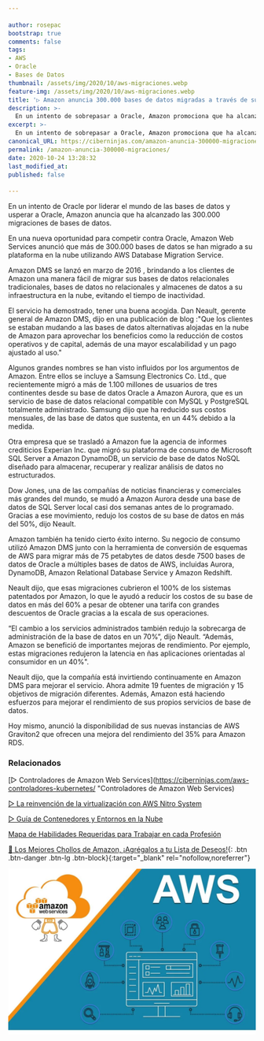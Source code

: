 ```yaml
---

author: rosepac
bootstrap: true
comments: false
tags:
- AWS
- Oracle
- Bases de Datos
thumbnail: /assets/img/2020/10/aws-migraciones.webp
feature-img: /assets/img/2020/10/aws-migraciones.webp
title: '▷ Amazon anuncia 300.000 bases de datos migradas a través de su herramienta DMS'
description: >-
  En un intento de sobrepasar a Oracle, Amazon promociona que ha alcanzado las 300.000 migraciones de bases de datos con su herramienta DMS.
excerpt: >-
  En un intento de sobrepasar a Oracle, Amazon promociona que ha alcanzado las 300.000 migraciones de bases de datos con su herramienta DMS.
canonical_URL: https://ciberninjas.com/amazon-anuncia-300000-migraciones/
permalink: /amazon-anuncia-300000-migraciones/
date: 2020-10-24 13:28:32
last_modified_at: 
published: false

---
```


En un intento de Oracle por liderar el mundo de las bases de datos y usperar a Oracle, Amazon anuncia que ha alcanzado las 300.000 migraciones de bases de datos.

En una nueva oportunidad para competir contra Oracle, Amazon Web Services anunció que más de 300.000 bases de datos se han migrado a su plataforma en la nube utilizando AWS Database Migration Service.

Amazon DMS se lanzó en marzo de 2016 , brindando a los clientes de Amazon una manera fácil de migrar sus bases de datos relacionales tradicionales, bases de datos no relacionales y almacenes de datos a su infraestructura en la nube, evitando el tiempo de inactividad.

El servicio ha demostrado, tener una buena acogida. Dan Neault, gerente general de Amazon DMS, dijo en una publicación de blog :"Que los clientes se estaban mudando a las bases de datos alternativas alojadas en la nube de Amazon para aprovechar los beneficios como la reducción de costos operativos y de capital, además de una mayor escalabilidad y un pago ajustado al uso."

Algunos grandes nombres se han visto influidos por los argumentos de Amazon. Entre ellos se incluye a Samsung Electronics Co. Ltd., que recientemente migró a más de 1.100 millones de usuarios de tres continentes desde su base de datos Oracle a Amazon Aurora, que es un servicio de base de datos relacional compatible con MySQL y PostgreSQL totalmente administrado. Samsung dijo que ha reducido sus costos mensuales, de las base de datos que sustenta, en un 44% debido a la medida.

Otra empresa que se trasladó a Amazon fue la agencia de informes crediticios Experian Inc. que migró su plataforma de consumo de Microsoft SQL Server a Amazon DynamoDB, un servicio de base de datos NoSQL diseñado para almacenar, recuperar y realizar análisis de datos no estructurados.

Dow Jones, una de las compañías de noticias financieras y comerciales más grandes del mundo, se mudó a Amazon Aurora desde una base de datos de SQL Server local casi dos semanas antes de lo programado. Gracias a ese movimiento, redujo los costos de su base de datos en más del 50%, dijo Neault.

Amazon también ha tenido cierto éxito interno. Su negocio de consumo utilizó Amazon DMS junto con la herramienta de conversión de esquemas de AWS para migrar más de 75 petabytes de datos desde 7500 bases de datos de Oracle a múltiples bases de datos de AWS, incluidas Aurora, DynamoDB, Amazon Relational Database Service y Amazon Redshift.

Neault dijo, que esas migraciones cubrieron el 100% de los sistemas patentados por Amazon, lo que le ayudó a reducir los costos de su base de datos en más del 60% a pesar de obtener una tarifa con grandes descuentos de Oracle gracias a la escala de sus operaciones.

“El cambio a los servicios administrados también redujo la sobrecarga de administración de la base de datos en un 70%”, dijo Neault. “Además, Amazon se benefició de importantes mejoras de rendimiento. Por ejemplo, estas migraciones redujeron la latencia en ñas aplicaciones orientadas al consumidor en un 40%".

Neault dijo, que la compañía está invirtiendo continuamente en Amazon DMS para mejorar el servicio. Ahora admite 19 fuentes de migración y 15 objetivos de migración diferentes. Además, Amazon está haciendo esfuerzos para mejorar el rendimiento de sus propios servicios de base de datos.

Hoy mismo, anunció la disponibilidad de sus nuevas instancias de AWS Graviton2 que ofrecen una mejora del rendimiento del 35% para Amazon RDS.

### **Relacionados** <!-- omit in toc -->

[▷ Controladores de Amazon Web Services](https://ciberninjas.com/aws-controladores-kubernetes/ "Controladores de Amazon Web Services)

[▷ La reinvención de la virtualización con AWS Nitro System](https://ciberninjas.com/reinvencion-virtualizacion-aws-nitro/ "La reinvención de la virtualización con AWS Nitro System")

[▷ Guía de Contenedores y Entornos en la Nube](https://ciberninjas.com/entornos-nube/ "Guía de Contenedores y Entornos en la Nube")

[Mapa de Habilidades Requeridas para Trabajar en cada Profesión](https://ciberninjas.com/profesiones-digitales-mapas-habilidades/ "Mapa de Habilidades Requeridas para Trabajar en cada Profesión")

[🛒 Los Mejores Chollos de Amazon, ¡Agrégalos a tu Lista de Deseos!](/amazon/ "Los Mejores Chollos de Amazon, Ofertas Flash, Black Monday y Amazon Prime Day"){: .btn .btn-danger .btn-lg .btn-block}{:target="_blank" rel="nofollow,noreferrer"}

![Amazon anuncia 300.000 bases de datos migradas a través de su herramienta DMS](/assets/img/2020/10/aws-migraciones.webp "Amazon anuncia 300.000 bases de datos migradas a través de su herramienta DMS")